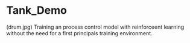 # Tank_Demo

(drum.jpg)
Training an process control model with reinforceent learning without the need for a first principals training environment.  